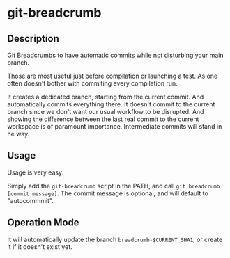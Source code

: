 # git-breadcrumb

## Description 

Git Breadcrumbs to have automatic commits while not disturbing your main branch.

Those are most useful just before compilation or launching a test. As one often doesn't bother with commiting every compilation run. 

It creates a dedicated branch, starting from the current commit. And automatically commits everything there. It doesn't commit to the current branch since we don't want our usual workflow to be disrupted. And showing the difference between the last real commit to the current workspace is of paramount importance. Intermediate commits will stand in he way.

## Usage

Usage is very easy: 

Simply add the `git-breadcrumb` script in the PATH, and call `git breadcrumb [commit message]`. The commit message is optional, and will default to "autocommmit".

## Operation Mode

It will automatically update the branch `breadcrumb-$CURRENT_SHA1`, or create it if it doesn't exist yet.
